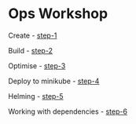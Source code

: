 # Ops Workshop

Create - [step-1](https://github.com/jorge07/ops-workshop/tree/step-1)

Build - [step-2](https://github.com/jorge07/ops-workshop/tree/step-2)

Optimise - [step-3](https://github.com/jorge07/ops-workshop/tree/step-3)

Deploy to minikube - [step-4](https://github.com/jorge07/ops-workshop/tree/step-4)

Helming - [step-5](https://github.com/jorge07/ops-workshop/tree/step-5)

Working with dependencies - [step-6](https://github.com/jorge07/ops-workshop/tree/step-6)
